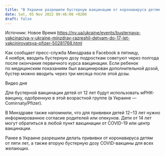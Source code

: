 ```yaml
---
title: "В Украине разрешили бустерную вакцинацию от коронавируса детям 12−17 лет"
date: Sat, 05 Nov 2022 00:46:00 +0200
draft: false
---
```

Источник: Новое Время https://nv.ua/ukraine/events/busternaya-vakcinaciya-v-ukraine-minzdrav-razreshil-detyam-do-17-let-vakcinirovatsya-pfizer-50281768.html


 Как сообщает пресс-служба Минздрава в Facebook в пятницу, 4 ноября, вводить бустерную дозу подросткам советуют через полгода после окончания первичного курса вакцинации. Если ребенок по медицинским показаниям был вакцинирован дополнительной дозой, бустер можно вводить через три месяца после этой дозы.

 Видео дня   

Для бустерной вакцинации детей от 12 лет будут использовать мРНК-вакцину, одобренную в этой возрастной группе (в Украине — Comirnaty/Pfizer).

В Минздраве также напомнили, что для прививки детей 12−13 лет нужно информированное согласие родителей или опекунов. Дети от 14 лет могут обратиться в любой пункт вакцинации от COVID-19 или центр вакцинации.

Ранее в Украине разрешили делать прививки от коронавируса детям от пяти лет, а также вторую бустерную дозу COVID-вакцины для всех желающих.
